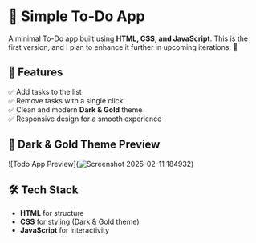 # 📝 Simple To-Do App

A minimal To-Do app built using **HTML, CSS, and JavaScript**. This is the first version, and I plan to enhance it further in upcoming iterations. 🚀  

## 📌 Features
✅ Add tasks to the list  
✅ Remove tasks with a single click  
✅ Clean and modern **Dark & Gold** theme  
✅ Responsive design for a smooth experience  

## 🎨 Dark & Gold Theme Preview  
![Todo App Preview](![Screenshot 2025-02-11 184932](https://github.com/user-attachments/assets/af7d33f2-bf50-4629-ab57-dfe39866345e))  

## 🛠️ Tech Stack
- **HTML** for structure  
- **CSS** for styling (Dark & Gold theme)  
- **JavaScript** for interactivity  

